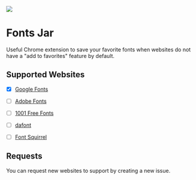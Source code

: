![](/Users/davideciulla/Repositories/Davide/fonts-jar/banner.png)

# Fonts Jar

Useful Chrome extension to save your favorite fonts when websites do not have a "add to favorites" feature by default.

## Supported Websites

- [x] [Google Fonts](https://fonts.google.com/)
- [ ] [Adobe Fonts](https://fonts.adobe.com/fonts)

- [ ] [1001 Free Fonts](https://www.1001freefonts.com/)
- [ ] [dafont](https://www.dafont.com/)
- [ ] [Font Squirrel](https://www.fontsquirrel.com/)

## Requests

You can request new websites to support by creating a new issue.
